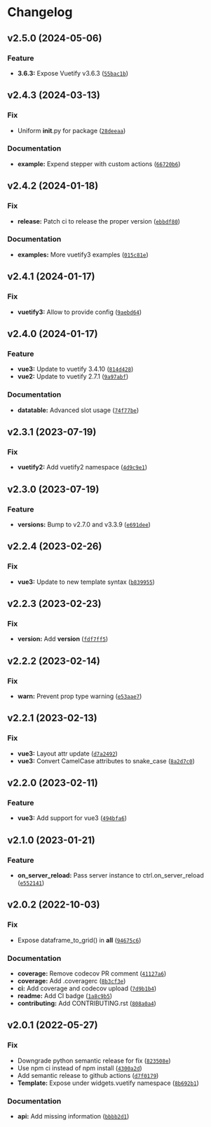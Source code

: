 # Changelog

<!--next-version-placeholder-->

## v2.5.0 (2024-05-06)

### Feature

* **3.6.3:** Expose Vuetify v3.6.3 ([`55bac1b`](https://github.com/Kitware/trame-vuetify/commit/55bac1b08112ee949a4982ebccd93a708aade9e3))

## v2.4.3 (2024-03-13)

### Fix

* Uniform __init__.py for package ([`28deeaa`](https://github.com/Kitware/trame-vuetify/commit/28deeaaae6c569e3059975e4275a573fd1a9d7e4))

### Documentation

* **example:** Expend stepper with custom actions ([`66720b6`](https://github.com/Kitware/trame-vuetify/commit/66720b6cc4ad346aa24900b219bfe85836ac35df))

## v2.4.2 (2024-01-18)

### Fix

* **release:** Patch ci to release the proper version ([`ebbdf80`](https://github.com/Kitware/trame-vuetify/commit/ebbdf80db78a15c9f25658222c55e2703d17704e))

### Documentation

* **examples:** More vuetify3 examples ([`015c81e`](https://github.com/Kitware/trame-vuetify/commit/015c81e8426a6a86c6d2fcd3ddaaaf51f86fff9d))

## v2.4.1 (2024-01-17)

### Fix

* **vuetify3:** Allow to provide config ([`9aebd64`](https://github.com/Kitware/trame-vuetify/commit/9aebd64728ed6746604569561633e0cd4f7c1ff8))

## v2.4.0 (2024-01-17)

### Feature

* **vue3:** Update to vuetify 3.4.10 ([`814d428`](https://github.com/Kitware/trame-vuetify/commit/814d4283900f5bc5a7234058ee493a3a304931ce))
* **vue2:** Update to vuetify 2.7.1 ([`9a97abf`](https://github.com/Kitware/trame-vuetify/commit/9a97abf81aa32060403b5e4d32274927727bcd7a))

### Documentation

* **datatable:** Advanced slot usage ([`74f77be`](https://github.com/Kitware/trame-vuetify/commit/74f77be2a9b7a43f5438615ea59d0e5e483f0474))

## v2.3.1 (2023-07-19)

### Fix

* **vuetify2:** Add vuetify2 namespace ([`4d9c9e1`](https://github.com/Kitware/trame-vuetify/commit/4d9c9e1278c26989362cde28d6a9c862426d5846))

## v2.3.0 (2023-07-19)

### Feature

* **versions:** Bump to v2.7.0 and v3.3.9 ([`e691dee`](https://github.com/Kitware/trame-vuetify/commit/e691dee9564e91f872114e6dd611d500c2d251f7))

## v2.2.4 (2023-02-26)
### Fix
* **vue3:** Update to new template syntax ([`b839955`](https://github.com/Kitware/trame-vuetify/commit/b8399555bfce9370474347d16182458b756bdb55))

## v2.2.3 (2023-02-23)
### Fix
* **version:** Add __version__ ([`fdf7ff5`](https://github.com/Kitware/trame-vuetify/commit/fdf7ff57d2f13c4bc58edb051aff922c2da93508))

## v2.2.2 (2023-02-14)
### Fix
* **warn:** Prevent prop type warning ([`e53aae7`](https://github.com/Kitware/trame-vuetify/commit/e53aae76c563b7bcc6a16584b8573747b293d057))

## v2.2.1 (2023-02-13)
### Fix
* **vue3:** Layout attr update ([`d7a2492`](https://github.com/Kitware/trame-vuetify/commit/d7a24928141722415f8c8e2e94a63e3336bae19d))
* **vue3:** Convert CamelCase attributes to snake_case ([`8a2d7c0`](https://github.com/Kitware/trame-vuetify/commit/8a2d7c0d3ddbd95bfbe0bd4194f5b5f012e9533e))

## v2.2.0 (2023-02-11)
### Feature
* **vue3:** Add support for vue3 ([`494bfa6`](https://github.com/Kitware/trame-vuetify/commit/494bfa6d207114d8297b1b4c11e937e100dc2db8))

## v2.1.0 (2023-01-21)
### Feature
* **on_server_reload:** Pass server instance to ctrl.on_server_reload ([`e552141`](https://github.com/Kitware/trame-vuetify/commit/e552141b88e41be258a1edd3bc47aaf1f0a287f7))

## v2.0.2 (2022-10-03)
### Fix
* Expose dataframe_to_grid() in __all__ ([`94675c6`](https://github.com/Kitware/trame-vuetify/commit/94675c6c0e5d9e8cc645219123e0616d81537f84))

### Documentation
* **coverage:** Remove codecov PR comment ([`41127a6`](https://github.com/Kitware/trame-vuetify/commit/41127a6e07e81357cc2ee34d485155e1f4438764))
* **coverage:** Add .coveragerc ([`8b3cf3e`](https://github.com/Kitware/trame-vuetify/commit/8b3cf3e879c89288d4b237e9b26a340aba1f7fee))
* **ci:** Add coverage and codecov upload ([`7d9b1b4`](https://github.com/Kitware/trame-vuetify/commit/7d9b1b4261221c0b93e262e9e4e207e4542caed1))
* **readme:** Add CI badge ([`1a8c9b5`](https://github.com/Kitware/trame-vuetify/commit/1a8c9b5086b5923cd19dfcfe39693a263e19fc4b))
* **contributing:** Add CONTRIBUTING.rst ([`808a0a4`](https://github.com/Kitware/trame-vuetify/commit/808a0a4c48e8fcfdf60cabac25af619b814d0f20))

## v2.0.1 (2022-05-27)
### Fix
* Downgrade python semantic release for fix ([`823508e`](https://github.com/Kitware/trame-vuetify/commit/823508e1d13f542686d0fde6866e7784dcbafc39))
* Use npm ci instead of npm install ([`4300a2d`](https://github.com/Kitware/trame-vuetify/commit/4300a2d4df15b025962c7e1380f52c2fd39693c9))
* Add semantic release to github actions ([`d7f0179`](https://github.com/Kitware/trame-vuetify/commit/d7f0179990168dafe7d51bafefa34455e32a86b9))
* **Template:** Expose under widgets.vuetify namespace ([`8b692b1`](https://github.com/Kitware/trame-vuetify/commit/8b692b1ed52a5003ab279ac429d0dc5596646f49))

### Documentation
* **api:** Add missing information ([`bbbb2d1`](https://github.com/Kitware/trame-vuetify/commit/bbbb2d14507bc6d5d5a73fc8ec0511be35e19bc3))
